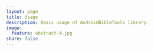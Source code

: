 ```yaml
---
layout: page
title: Usage
description: Basic usage of AndroidBibleTools library.
image:
  feature: abstract-4.jpg
share: false
---
```

